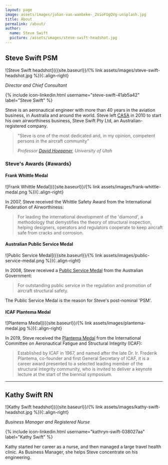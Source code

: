 ```yaml
---
layout: page
image: assets/images/johan-van-wambeke-_2VioFUgQVg-unsplash.jpg
title: About
permalink: /about/
author:
  name: Steve Swift
  picture: /assets/images/steve-swift-headshot.jpg
---
```


<style>
/* keep the images half-width on large screens */
@media screen and (min-width: 768px) {
  .entry-content img {
    width: 50%;
    padding-left: 1rem;
  }
}
</style>

## Steve Swift PSM

![Steve Swift headshot]({{site.baseurl}}/{% link assets/images/steve-swift-headshot.jpg %}){:.align-right}

_Director and Chief Consultant_

{% include icon-linkedin.html username="steve-swift-41ab5a42" label="Steve Swift" %}

Steve is an aeronautical engineer with more than 40 years in the aviation
business, in Australia and around the world. Steve left
[CASA](https://www.casa.gov.au) in 2010 to start his own airworthiness business,
Steve Swift Pty Ltd, an Australian-registered company.

> "Steve is one of the most dedicated and, in my opinion, competent persons in
> the aircraft community"
>
> _Professor [David
> Hoeppner](https://faculty.utah.edu/u0029894-DAVID_W_HOEPPNER,_P.E.,_Ph.D./hm/index.hml;jsessionid=889A459AA26231E5234BCF0D2DCC5D45),
> University of Utah_

### Steve's Awards {#awards}

#### Frank Whittle Medal

![Frank Whittle Medal]({{site.baseurl}}/{% link assets/images/frank-whittle-medal.png %}){:.align-right}

In 2007, Steve received the Whittle Safety Award from the International
Federation of Airworthiness:

> For leading the international development of the 'diamond', a methodology that
> demystifies the theory of structural inspection, helping designers, operators
> and regulators cooperate to keep aircraft safe from cracks and corrosion.

#### Australian Public Service Medal

![Public Service Medal]({{site.baseurl}}/{% link assets/images/public-service-medal.png %}){:.align-right}

In 2008, Steve received a [Public Service
Medal](https://www.pmc.gov.au/government/its-honour/public-service-medal) from
the Australian Government:

> For outstanding public service in the regulation and promotion of aircraft
> structural safety.

The Public Service Medal is the reason for Steve's post-nominal 'PSM'.

#### ICAF Plantema Medal

![Plantema Medal]({{site.baseurl}}/{% link assets/images/plantema-medal.jpg %}){:.align-right}

In 2019, Steve received the [Plantema Medal](https://www.icaf.aero/awards.php)
from the International Committee on Aeronautical Fatigue and Structural
Integrity (ICAF):

> Established by ICAF in 1967, and named after the late Dr. Ir. Frederik
> Plantema, co-founder and first General Secretary of ICAF, it is a career award
> presented to a selected leading member of the structural integrity community,
> who is invited to deliver a keynote lecture at the start of the biennial
> symposium.

---

## Kathy Swift RN

![Kathy Swift headshot]({{site.baseurl}}/{% link assets/images/kathy-swift-headshot.jpg %}){:.align-right}

_Business Manager and Registered Nurse_

{% include icon-linkedin.html username="kathryn-swift-038027aa" label="Kathy Swift" %}

Kathy started her career as a nurse, and then managed a large travel health
clinic. As Business Manager, she helps Steve concentrate on his engineering.
